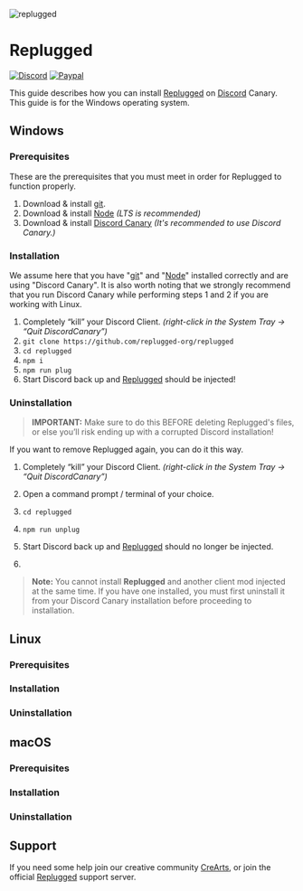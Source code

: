 ![replugged](https://user-images.githubusercontent.com/58918358/180917129-2a6d2a01-5ee8-48c5-a12f-505ef9382927.png)

# Replugged
[![Discord](https://img.shields.io/discord/534376415202639903?label=Discord&labelColor=2e343e&color=%23CD0952&style=for-the-badge)](https://discord.gg/8W8E39Z)
[![Paypal](https://img.shields.io/badge/Donate-PayPal-blue?&labelColor=2e343e&color=%23CD0952&style=for-the-badge)](https://www.paypal.com/donate/?hosted_button_id=5MQYGQ2FGQDWJ)

This guide describes how you can install [Replugged](https://github.com/replugged-org/replugged) on [Discord](https://discord.com/) Canary. This guide is for the Windows operating system.

## Windows

### Prerequisites

These are the prerequisites that you must meet in order for Replugged to function properly.

1. Download & install [git](https://git-scm.com/downloads).
2. Download & install [Node](https://nodejs.org/) *(LTS is recommended)*
3. Download & install [Discord Canary](https://discord.com/api/download/canary?platform=win) *(It's recommended to use Discord Canary.)*

### Installation

We assume here that you have "[git](https://git-scm.com/downloads)" and "[Node](https://nodejs.org/)" installed correctly and are using "Discord Canary". It is also worth noting that we strongly recommend that you run Discord Canary while performing steps 1 and 2 if you are working with Linux.

1. Completely “kill” your Discord Client. *(right-click in the System Tray -> “Quit DiscordCanary”)*
2. ``git clone https://github.com/replugged-org/replugged``
3. ``cd replugged``
4. ``npm i``
5. ``npm run plug``
6. Start Discord back up and [Replugged](https://github.com/replugged-org/replugged) should be injected!

### Uninstallation

> **IMPORTANT:** Make sure to do this BEFORE deleting Replugged's files, or else you’ll risk ending up with a corrupted Discord installation!

If you want to remove Replugged again, you can do it this way.

1. Completely “kill” your Discord Client. *(right-click in the System Tray -> “Quit DiscordCanary”)*
2. Open a command prompt / terminal of your choice.
3. ``cd replugged``

4. ``npm run unplug``
5. Start Discord back up and [Replugged](https://github.com/replugged-org/replugged) should no longer be injected.
6. 
> **Note:** You cannot install **Replugged** and another client mod injected at the same time. If you have one installed, you must first uninstall it from your Discord Canary installation before proceeding to installation.

## Linux
### Prerequisites
### Installation
### Uninstallation

## macOS
### Prerequisites
### Installation
### Uninstallation

## Support

If you need some help join our creative community [CreArts](https://discord.gg/8W8E39Z), or join the official [Replugged](https://discord.gg/3hmBrW72qd) support server. 

